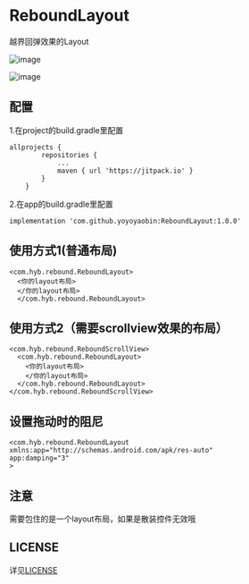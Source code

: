 # ReboundLayout
越界回弹效果的Layout

![image](https://jitpack.io/v/yoyoyaobin/ReboundLayout.svg)

![image](https://github.com/yoyoyaobin/ReboundLayout/blob/master/app/src/main/assets/1.gif)

## 配置
1.在project的build.gradle里配置
```
allprojects {
		repositories {
			...
			maven { url 'https://jitpack.io' }
		}
	}
```
2.在app的build.gradle里配置
```
implementation 'com.github.yoyoyaobin:ReboundLayout:1.0.0'
```

## 使用方式1(普通布局)
```
<com.hyb.rebound.ReboundLayout>
  <你的layout布局>
  </你的layout布局>
  </com.hyb.rebound.ReboundLayout>
```

## 使用方式2（需要scrollview效果的布局）
```
<com.hyb.rebound.ReboundScrollView>
  <com.hyb.rebound.ReboundLayout>
    <你的layout布局>
    </你的layout布局>
  </com.hyb.rebound.ReboundLayout>
</com.hyb.rebound.ReboundScrollView>
```

## 设置拖动时的阻尼
```
<com.hyb.rebound.ReboundLayout
xmlns:app="http://schemas.android.com/apk/res-auto"
app:damping="3"
>
```

## 注意
需要包住的是一个layout布局，如果是散装控件无效哦

 ## LICENSE
详见[LICENSE](https://github.com/yoyoyaobin/ReboundLayout/blob/master/LICENSE)
